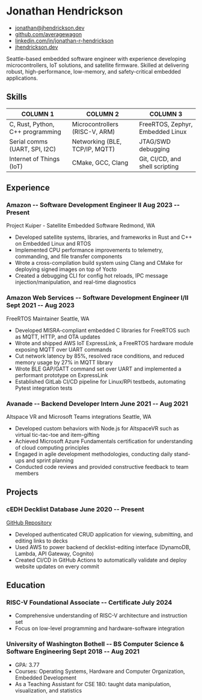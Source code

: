 # Jonathan Hendrickson

- <jonathan@jhendrickson.dev>
- [github.com/averagewagon](https://github.com/averagewagon)
- [linkedin.com/in/jonathan-r-hendrickson](https://www.linkedin.com/in/jonathan-r-hendrickson/)
- [jhendrickson.dev](https://jhendrickson.dev)

Seattle-based embedded software engineer with experience developing microcontrollers, IoT solutions, and satellite firmware. Skilled at delivering robust, high-performance, low-memory, and safety-critical embedded applications.

## Skills

| COLUMN 1                         | COLUMN 2                       | COLUMN 3                         |
| -------------------------------- | ------------------------------ | -------------------------------- |
| C, Rust, Python, C++ programming | Microcontrollers (RISC-V, ARM) | FreeRTOS, Zephyr, Embedded Linux |
| Serial comms (UART, SPI, I2C)    | Networking (BLE, TCP/IP, MQTT) | JTAG/SWD debugging               |
| Internet of Things (IoT)         | CMake, GCC, Clang              | Git, CI/CD, and shell scripting  |

## Experience

### <span>Amazon -- Software Development Engineer II</span> <span>Aug 2023 -- Present</span>

<span id="spacer"><span>Project Kuiper - Satellite Embedded Software</span> <span>Redmond, WA</span></span>

- Developed satellite systems, libraries, and frameworks in Rust and C++ on Embedded Linux and RTOS
- Implemented CPU performance improvements to telemetry, commanding, and file transfer components
- Wrote a cross-compilation build system using Clang and CMake for deploying signed images on top of Yocto
- Created a debugging CLI for config hot reloads, IPC message injection/manipulation, and real-time diagnostics

### <span>Amazon Web Services -- Software Development Engineer I/II</span> <span>Sept 2021 -- Aug 2023</span>

<span id="spacer"><span>FreeRTOS Maintainer</span> <span>Seattle, WA</span></span>

- Developed MISRA-compliant embedded C libraries for FreeRTOS such as MQTT, HTTP, and OTA updates
- Wrote and shipped AWS IoT ExpressLink, a FreeRTOS hardware module exposing MQTT over UART commands
- Cut network latency by 85%, resolved race conditions, and reduced memory usage by 27% in MQTT library
- Wrote BLE GAP/GATT command set over UART and implemented a performant prototype on ExpressLink
- Established GitLab CI/CD pipeline for Linux/RPi testbeds, automating Pytest integration tests

### <span>Avanade -- Backend Developer Intern</span> <span>June 2021 -- Aug 2021</span>

<span id="spacer"><span>Altspace VR and Microsoft Teams integrations</span> <span>Seattle, WA</span></span>

- Developed custom behaviors with Node.js for AltspaceVR such as virtual tic-tac-toe and item-gifting
- Achieved Microsoft Azure Fundamentals certification for understanding of cloud computing principles
- Engaged in agile development methodologies, conducting daily stand-ups and sprint planning
- Conducted code reviews and provided constructive feedback to team members

## Projects

### <span>cEDH Decklist Database</span> <span>June 2020 -- Present</span>

[GitHub Repository](https://github.com/averagewagon/cEDH-Decklist-Database)

- Developed authenticated CRUD application for viewing, submitting, and editing links to decks
- Used AWS to power backend of decklist-editing interface (DynamoDB, Lambda, API Gateway, Cognito)
- Created CI/CD in GitHub Actions to automatically validate and deploy website updates on every commit

## Education

### <span>RISC-V Foundational Associate -- Certificate</span> <span>July 2024</span>

- Comprehensive understanding of RISC-V architecture and instruction set
- Focus on low-level programming and hardware-software integration

### <span>University of Washington Bothell -- BS Computer Science & Software Engineering</span> <span>Sept 2018 -- Aug 2021</span>

- GPA: 3.77
- Courses: Operating Systems, Hardware and Computer Organization, Embedded Development
- As a Teaching Assistant for CSE 180: taught data manipulation, visualization, and statistics

